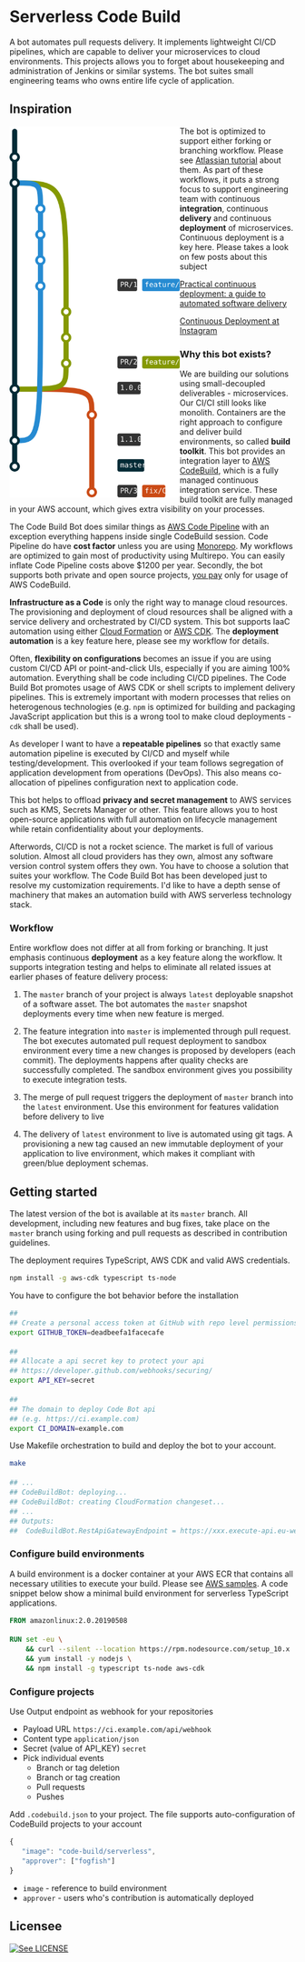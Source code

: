 # Serverless Code Build

A bot automates pull requests delivery. It implements lightweight CI/CD pipelines, which are capable to deliver your microservices to cloud environments. This projects allows you to forget about housekeeping and administration of Jenkins or similar systems. The bot suites small engineering teams who owns entire life cycle of application.

## Inspiration

<img src="./workflow.svg" width="300" align="left"/>

The bot is optimized to support either forking or branching workflow. Please see [Atlassian tutorial](https://www.atlassian.com/git/tutorials/comparing-workflows#forking-workflow) about them. As part of these workflows, it puts a strong focus to support engineering team with continuous **integration**, continuous **delivery** and continuous **deployment** of microservices. Continuous deployment is a key here. Please takes a look on few posts about this subject

[Practical continuous deployment: a guide to automated software delivery](https://www.atlassian.com/blog/continuous-delivery/practical-continuous-deployment) 

[Continuous Deployment at Instagram](https://instagram-engineering.com/continuous-deployment-at-instagram-1e18548f01d1)


### Why this bot exists?

We are building our solutions using small-decoupled deliverables - microservices. Our CI/CI still looks like monolith. Containers are the right approach to configure and deliver build environments, so called **build toolkit**. This bot provides an integration layer to [AWS CodeBuild](https://aws.amazon.com/codebuild/), which is a fully managed continuous integration service. These build toolkit are fully managed in your AWS account, which gives extra visibility on your processes. 

The Code Build Bot does similar things as [AWS Code Pipeline](https://aws.amazon.com/codepipeline/) with an exception everything happens inside single CodeBuild session. Code Pipeline do have **cost factor** unless you are using [Monorepo](https://en.wikipedia.org/wiki/Monorepo). My workflows are optimized to gain most of productivity using Multirepo. You can easily inflate Code Pipeline costs above $1200 per year. Secondly, the bot supports both private and open source projects, [you pay](https://aws.amazon.com/codebuild/pricing/) only for usage of AWS CodeBuild.

**Infrastructure as a Code** is only the right way to manage cloud resources. The provisioning and deployment of cloud resources shall be aligned with a service delivery and orchestrated by CI/CD system. This bot supports IaaC automation using either [Cloud Formation](https://aws.amazon.com/cloudformation/) or [AWS CDK](https://docs.aws.amazon.com/cdk/latest/guide/home.html). The **deployment automation** is a key feature here, please see my workflow for details. 

Often, **flexibility on configurations** becomes an issue if you are using custom CI/CD API or point-and-click UIs, especially if you are aiming 100% automation. Everything shall be code including CI/CD pipelines. The Code Build Bot promotes usage of AWS CDK or shell scripts to implement delivery pipelines. This is extremely important with modern processes that relies on heterogenous technologies (e.g. `npm` is optimized for building and packaging JavaScript application but this is a wrong tool to make cloud deployments - `cdk` shall be used). 

As developer I want to have a **repeatable pipelines** so that exactly same automation pipeline is executed by CI/CD and myself while testing/development. This overlooked if your team follows segregation of application development from operations (DevOps). This also means co-allocation of pipelines configuration next to application code. 

This bot helps to offload **privacy and secret management** to AWS services such as KMS, Secrets Manager or other. This feature allows you to host open-source applications with full automation on lifecycle management while retain confidentiality about your deployments. 

Afterwords, CI/CD is not a rocket science. The market is full of various solution. Almost all cloud providers has they own, almost any software version control system offers they own. You have to choose a solution that suites your workflow. The Code Build Bot has been developed just to resolve my customization requirements. I'd like to have a depth sense of machinery that makes an automation build with AWS serverless technology stack.


### Workflow

Entire workflow does not differ at all from forking or branching. It just emphasis continuous **deployment** as a key feature along the workflow. It supports integration testing and helps to eliminate all related issues at earlier phases of feature delivery process:

1. The `master` branch of your project is always `latest` deployable snapshot of a software asset. The bot automates the `master` snapshot deployments every time when new feature is merged.

2. The feature integration into `master` is implemented through pull request. The bot executes automated pull request deployment to sandbox environment every time a new changes is proposed by developers (each commit). The deployments happens after quality checks are successfully completed. The sandbox environment gives you possibility to execute integration tests.

3. The merge of pull request triggers the deployment of `master` branch into the `latest` environment. Use this environment for features validation before delivery to live  

4. The delivery of `latest` environment to live is automated using git tags. A provisioning a new tag caused an new immutable deployment of your application to live environment, which makes it compliant with green/blue deployment schemas.


## Getting started

The latest version of the bot is available at its `master` branch. All development, including new features and bug fixes, take place on the `master` branch using forking and pull requests as described in contribution guidelines.

The deployment requires TypeScript, AWS CDK and valid AWS credentials.

```bash
npm install -g aws-cdk typescript ts-node
```

You have to configure the bot behavior before the installation

```bash
##
## Create a personal access token at GitHub with repo level permissions
export GITHUB_TOKEN=deadbeefa1facecafe

##
## Allocate a api secret key to protect your api
## https://developer.github.com/webhooks/securing/
export API_KEY=secret

##
## The domain to deploy Code Bot api
## (e.g. https://ci.example.com) 
export CI_DOMAIN=example.com
```

Use Makefile orchestration to build and deploy the bot to your account.

```bash
make

## ...
## CodeBuildBot: deploying...
## CodeBuildBot: creating CloudFormation changeset...
## ...
## Outputs:
##  CodeBuildBot.RestApiGatewayEndpoint = https://xxx.execute-api.eu-west-1.amazonaws.com/api/
```

### Configure build environments

A build environment is a docker container at your AWS ECR that contains all necessary utilities to execute your build. Please see [AWS samples](https://docs.aws.amazon.com/codebuild/latest/userguide/sample-docker-custom-image.html). A code snippet below show a minimal build environment for serverless TypeScript applications.

```Dockerfile
FROM amazonlinux:2.0.20190508

RUN set -eu \
    && curl --silent --location https://rpm.nodesource.com/setup_10.x | bash - \
    && yum install -y nodejs \
    && npm install -g typescript ts-node aws-cdk
```

### Configure projects

Use Output endpoint as webhook for your repositories

* Payload URL `https://ci.example.com/api/webhook`
* Content type `application/json`
* Secret (value of API_KEY) `secret`
* Pick individual events
  - Branch or tag deletion
  - Branch or tag creation
  - Pull requests
  - Pushes

Add `.codebuild.json` to your project. The file supports auto-configuration of CodeBuild projects to your account

```javascript
{
   "image": "code-build/serverless",
   "approver": ["fogfish"]
}
```

* `image` - reference to build environment
* `approver` - users who's contribution is automatically deployed 


## Licensee

[![See LICENSE](https://img.shields.io/github/license/fogfish/code-build-bot.svg?style=for-the-badge)](LICENSE)
